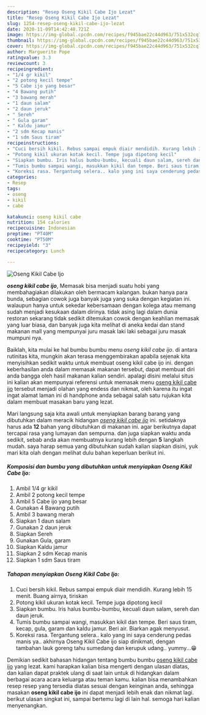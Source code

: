 ```yaml
---
description: "Resep Oseng Kikil Cabe Ijo Lezat"
title: "Resep Oseng Kikil Cabe Ijo Lezat"
slug: 1254-resep-oseng-kikil-cabe-ijo-lezat
date: 2020-11-09T14:42:48.721Z
image: https://img-global.cpcdn.com/recipes/f945bae22c44d963/751x532cq70/oseng-kikil-cabe-ijo-foto-resep-utama.jpg
thumbnail: https://img-global.cpcdn.com/recipes/f945bae22c44d963/751x532cq70/oseng-kikil-cabe-ijo-foto-resep-utama.jpg
cover: https://img-global.cpcdn.com/recipes/f945bae22c44d963/751x532cq70/oseng-kikil-cabe-ijo-foto-resep-utama.jpg
author: Marguerite Pope
ratingvalue: 3.3
reviewcount: 3
recipeingredient:
- "1/4 gr kikil"
- "2 potong kecil tempe"
- "5 Cabe ijo yang besar"
- "4 Bawang putih"
- "3 bawang merah"
- "1 daun salam"
- "2 daun jeruk"
- " Sereh"
- " Gula garam"
- " Kaldu jamur"
- "2 sdm Kecap manis"
- "1 sdm Saus tiram"
recipeinstructions:
- "Cuci bersih kikil. Rebus sampai empuk diair mendidih. Kurang lebih 15 menit. Buang airnya, tiriskan"
- "Potong kikil ukuran kotak kecil. Tempe juga dipotong kecil"
- "Siapkan bumbu. Iris halus bumbu-bumbu, kecuali daun salam, sereh dan daun jeruk."
- "Tumis bumbu sampai wangi, masukkan kikil dan tempe. Beri saus tiram, kecap, gula, garam dan kaldu jamur. Beri air. Biarkan agak menyusut."
- "Koreksi rasa. Tergantung selera.. kalo yang ini saya cenderung pedas manis ya.. akhirnya Oseng Kikil Cabe ijo siap dinikmati, dengan tambahan lauk goreng tahu sumedang dan kerupuk udang.. yummy...😁"
categories:
- Resep
tags:
- oseng
- kikil
- cabe

katakunci: oseng kikil cabe 
nutrition: 154 calories
recipecuisine: Indonesian
preptime: "PT40M"
cooktime: "PT50M"
recipeyield: "3"
recipecategory: Lunch

---
```



![Oseng Kikil Cabe Ijo](https://img-global.cpcdn.com/recipes/f945bae22c44d963/751x532cq70/oseng-kikil-cabe-ijo-foto-resep-utama.jpg)

<b><i>oseng kikil cabe ijo</i></b>, Memasak bisa menjadi suatu hobi yang membahagiakan dilakukan oleh bermacam kalangan. bukan hanya para bunda, sebagian cowok juga banyak juga yang suka dengan kegiatan ini. walaupun hanya untuk sekedar kebersamaan dengan kolega atau memang sudah menjadi kesukaan dalam dirinya. tidak asing lagi dalam dunia restoran sekarang tidak sedikit ditemukan cowok dengan keahlian memasak yang luar biasa, dan banyak juga kita melihat di aneka kedai dan stand makanan mall yang mempunyai juru masak laki laki sebagai juru masak mumpuni nya.

Baiklah, kita mulai ke hal bumbu bumbu menu <i>oseng kikil cabe ijo</i>. di antara rutinitas kita, mungkin akan terasa menggembirakan apabila sejenak kita menyisihkan sedikit waktu untuk membuat oseng kikil cabe ijo ini. dengan keberhasilan anda dalam memasak makanan tersebut, dapat membuat diri anda bangga oleh hasil makanan kalian sendiri. apalagi disini melalui situs ini kalian akan mempunyai referensi untuk memasak menu <u>oseng kikil cabe ijo</u> tersebut menjadi olahan yang endess dan nikmat, oleh karena itu ingat ingat alamat laman ini di handphone anda sebagai salah satu rujukan kita dalam membuat masakan baru yang lezat.




Mari langsung saja kita awali untuk menyiapkan barang barang yang dibutuhkan dalam meracik hidangan <u><i>oseng kikil cabe ijo</i></u> ini. setidaknya harus ada <b>12</b> bahan yang dibutuhkan di makanan ini. agar berikutnya dapat tercapai rasa yang lumayan dan sempurna. dan juga siapkan waktu anda sedikit, sebab anda akan membuatnya kurang lebih dengan <b>5</b> langkah mudah. saya harap semua yang dibutuhkan sudah kalian siapkan disini, yuk mari kita olah dengan melihat dulu bahan keperluan berikut ini.

<!--inarticleads1-->

##### Komposisi dan bumbu yang dibutuhkan untuk menyiapkan Oseng Kikil Cabe Ijo:

1. Ambil 1/4 gr kikil
1. Ambil 2 potong kecil tempe
1. Ambil 5 Cabe ijo yang besar
1. Gunakan 4 Bawang putih
1. Ambil 3 bawang merah
1. Siapkan 1 daun salam
1. Gunakan 2 daun jeruk
1. Siapkan  Sereh
1. Gunakan  Gula, garam
1. Siapkan  Kaldu jamur
1. Siapkan 2 sdm Kecap manis
1. Siapkan 1 sdm Saus tiram




<!--inarticleads2-->

##### Tahapan menyiapkan Oseng Kikil Cabe Ijo:

1. Cuci bersih kikil. Rebus sampai empuk diair mendidih. Kurang lebih 15 menit. Buang airnya, tiriskan
1. Potong kikil ukuran kotak kecil. Tempe juga dipotong kecil
1. Siapkan bumbu. Iris halus bumbu-bumbu, kecuali daun salam, sereh dan daun jeruk.
1. Tumis bumbu sampai wangi, masukkan kikil dan tempe. Beri saus tiram, kecap, gula, garam dan kaldu jamur. Beri air. Biarkan agak menyusut.
1. Koreksi rasa. Tergantung selera.. kalo yang ini saya cenderung pedas manis ya.. akhirnya Oseng Kikil Cabe ijo siap dinikmati, dengan tambahan lauk goreng tahu sumedang dan kerupuk udang.. yummy...😁




Demikian sedikit bahasan hidangan tentang bumbu bumbu <u>oseng kikil cabe ijo</u> yang lezat. kami harapkan kalian bisa mengerti dengan ulasan diatas, dan kalian dapat praktek ulang di saat lain untuk di hidangkan dalam berbagai acara acara keluarga atau teman kamu. kalian bisa menambahkan resep resep yang tersedia diatas sesuai dengan keinginan anda, sehingga masakan <b>oseng kikil cabe ijo</b> ini dapat menjadi lebih enak dan nikmat lagi. berikut ulasan singkat ini, sampai bertemu lagi di lain hal. semoga hari kalian menyenangkan.
